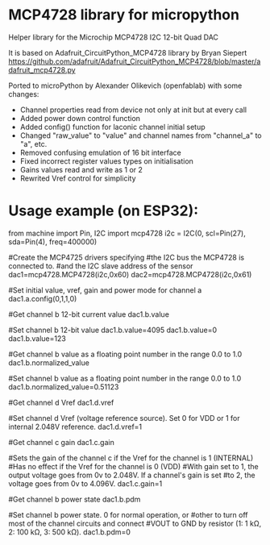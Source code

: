 # MCP4728 library for micropython

Helper library for the Microchip MCP4728 I2C 12-bit Quad DAC 

It is based on Adafruit_CircuitPython_MCP4728 library by Bryan Siepert
https://github.com/adafruit/Adafruit_CircuitPython_MCP4728/blob/master/adafruit_mcp4728.py

Ported to microPython by Alexander Olikevich (openfablab) with some changes:

* Channel properties read from device not only at init but at every call
* Added power down control function
* Added config() function for laconic channel initial setup
* Changed "raw_value" to "value" and channel names from "channel_a" to "a", etc.
* Removed confusing emulation of 16 bit interface
* Fixed incorrect register values types on initialisation 
* Gains values read and write as 1 or 2
* Rewrited Vref control for simplicity

# Usage example (on ESP32):

from machine import Pin, I2C
import mcp4728
i2c = I2C(0, scl=Pin(27), sda=Pin(4), freq=400000)

 #Create the MCP4725 drivers specifying
 #the I2C bus the MCP4728 is connected to.
 #and the I2C slave address of the sensor
 dac1=mcp4728.MCP4728(i2c,0x60)
 dac2=mcp4728.MCP4728(i2c,0x61)

#Set initial value, vref, gain and power mode for channel a
dac1.a.config(0,1,1,0) 

#Get channel b 12-bit current value
dac1.b.value

#Set channel b 12-bit value
dac1.b.value=4095
dac1.b.value=0
dac1.b.value=123

#Get channel b value as a floating point number in the range 0.0 to 1.0
dac1.b.normalized_value

#Set channel b value as a floating point number in the range 0.0 to 1.0
dac1.b.normalized_value=0.51123

#Get channel d Vref
dac1.d.vref

#Set channel d Vref (voltage reference source). Set 0 for VDD or 1 for internal 2.048V reference.
dac1.d.vref=1

#Get channel c gain
dac1.c.gain

#Sets the gain of the channel c if the Vref for the channel is 1 (INTERNAL)
#Has no effect if the Vref for the channel is 0 (VDD)
#With gain set to 1, the output voltage goes from 0v to 2.048V. If a channel's gain is set
#to 2, the voltage goes from 0v to 4.096V.
dac1.c.gain=1

#Get channel b power state
dac1.b.pdm

#Set channel b power state. 0 for normal operation, or
#other to turn off most of the channel circuits and connect 
#VOUT to GND by resistor (1: 1 kΩ, 2: 100 kΩ, 3: 500 kΩ).
dac1.b.pdm=0
